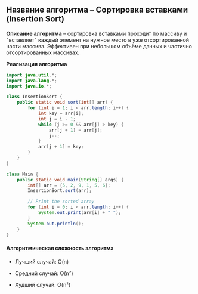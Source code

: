 ## Название алгоритма – Сортировка вставками (Insertion Sort)

**Описание алгоритма** – сортировка вставками проходит по массиву и "вставляет" каждый элемент на нужное место в уже отсортированной части массива. Эффективен при небольшом объёме данных и частично отсортированных массивах.

**Реализация алгоритма**
```java
import java.util.*;
import java.lang.*;
import java.io.*;

class InsertionSort {
    public static void sort(int[] arr) {
        for (int i = 1; i < arr.length; i++) {
            int key = arr[i];
            int j = i - 1;
            while (j >= 0 && arr[j] > key) {
                arr[j + 1] = arr[j];
                j--;
            }
            arr[j + 1] = key;
        }
    }
}

class Main {
    public static void main(String[] args) {
        int[] arr = {5, 2, 9, 1, 5, 6};
        InsertionSort.sort(arr);

        // Print the sorted array
        for (int i = 0; i < arr.length; i++) {
            System.out.print(arr[i] + " ");
        }
        System.out.println();
    }
}
```
#### Алгоритмическая сложность алгоритма 

- Лучший случай: O(n)

- Средний случай: O(n²)

- Худший случай: O(n²)
